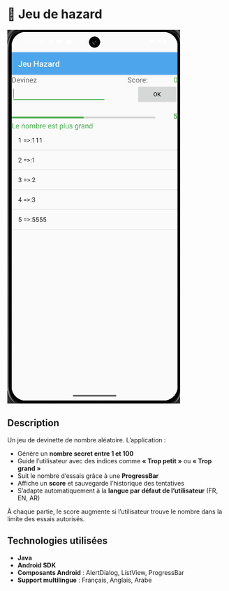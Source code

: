 # 🎲 Jeu de hazard

<img src="images/imgJeuHazard.png">

## Description
Un jeu de devinette de nombre aléatoire. L’application :

- Génère un **nombre secret entre 1 et 100**
- Guide l’utilisateur avec des indices comme **« Trop petit »** ou **« Trop grand »**
- Suit le nombre d’essais grâce à une **ProgressBar**
- Affiche un **score** et sauvegarde l’historique des tentatives
- S’adapte automatiquement à la **langue par défaut de l’utilisateur** (FR, EN, AR)

À chaque partie, le score augmente si l’utilisateur trouve le nombre dans la limite des essais autorisés.

## Technologies utilisées
- **Java**
- **Android SDK**
- **Composants Android** : AlertDialog, ListView, ProgressBar
- **Support multilingue** : Français, Anglais, Arabe

